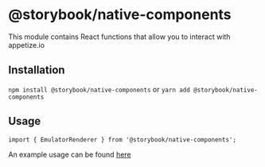 # @storybook/native-components
This module contains React functions that allow you to interact with appetize.io

## Installation
`npm install @storybook/native-components`
or
`yarn add @storybook/native-components`

## Usage
`import { EmulatorRenderer } from '@storybook/native-components';`

An example usage can be found [here](../../examples/knobs/src/button.stories.jsx)
